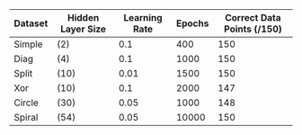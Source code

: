 | Dataset            | Hidden Layer Size | Learning Rate | Epochs | Correct Data Points (/150) |
| ------------------ | ----------------- | ------------- | ------ | -------------------------- |
| Simple             | (2)               | 0.1           | 400    | 150                        |
| Diag               | (4)               | 0.1           | 1000   | 150                        |
| Split              | (10)              | 0.01          | 1500   | 150                        |
| Xor                | (10)              | 0.1           | 2000   |147                        |
| Circle             | (30)              | 0.05          | 1000   |148                        |
| Spiral             | (54)              | 0.05          | 10000  |150                       
